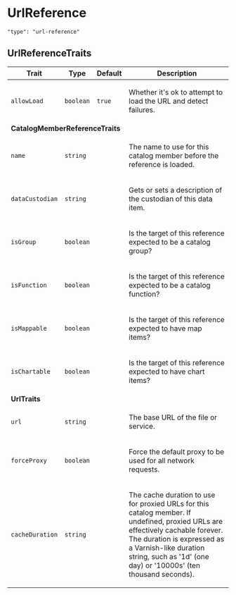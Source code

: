 
# UrlReference




`"type": "url-reference"`


## UrlReferenceTraits

<table>
  <thead>
      <tr>
          <th>Trait</th>
          <th>Type</th>
          <th>Default</th>
          <th>Description</th>
      </tr>
  </thead>
  <tbody>
  


<tr>
  <td><code>allowLoad</code></td>
  <td><code>boolean</code></td>
  <td><code>true</code></td>
  <td><p>Whether it's ok to attempt to load the URL and detect failures.</p>
</td>
</tr>

<tr><td colspan=4><b>CatalogMemberReferenceTraits</b></td></tr>

<tr>
  <td><code>name</code></td>
  <td><code>string</code></td>
  <td></td>
  <td><p>The name to use for this catalog member before the reference is loaded.</p>
</td>
</tr>

<tr>
  <td><code>dataCustodian</code></td>
  <td><code>string</code></td>
  <td></td>
  <td><p>Gets or sets a description of the custodian of this data item.</p>
</td>
</tr>

<tr>
  <td><code>isGroup</code></td>
  <td><code>boolean</code></td>
  <td></td>
  <td><p>Is the target of this reference expected to be a catalog group?</p>
</td>
</tr>

<tr>
  <td><code>isFunction</code></td>
  <td><code>boolean</code></td>
  <td></td>
  <td><p>Is the target of this reference expected to be a catalog function?</p>
</td>
</tr>

<tr>
  <td><code>isMappable</code></td>
  <td><code>boolean</code></td>
  <td></td>
  <td><p>Is the target of this reference expected to have map items?</p>
</td>
</tr>

<tr>
  <td><code>isChartable</code></td>
  <td><code>boolean</code></td>
  <td></td>
  <td><p>Is the target of this reference expected to have chart items?</p>
</td>
</tr>

<tr><td colspan=4><b>UrlTraits</b></td></tr>

<tr>
  <td><code>url</code></td>
  <td><code>string</code></td>
  <td></td>
  <td><p>The base URL of the file or service.</p>
</td>
</tr>

<tr>
  <td><code>forceProxy</code></td>
  <td><code>boolean</code></td>
  <td></td>
  <td><p>Force the default proxy to be used for all network requests.</p>
</td>
</tr>

<tr>
  <td><code>cacheDuration</code></td>
  <td><code>string</code></td>
  <td></td>
  <td><p>The cache duration to use for proxied URLs for this catalog member. If undefined, proxied URLs are effectively cachable forever. The duration is expressed as a Varnish-like duration string, such as '1d' (one day) or '10000s' (ten thousand seconds).</p>
</td>
</tr>
  </tbody>
</table>